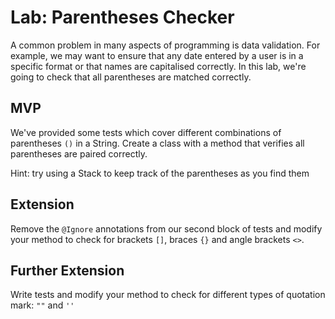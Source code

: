 
# Lab: Parentheses Checker

A common problem in many aspects of programming is data validation. For example, we may want to ensure that any date entered by a user is in a specific format or that names are capitalised correctly. In this lab, we're going to check that all parentheses are matched correctly.


## MVP

We've provided some tests which cover different combinations of parentheses `()` in a String. Create a class with a method that verifies all parentheses are paired correctly.

Hint: try using a Stack to keep track of the parentheses as you find them

## Extension

Remove the `@Ignore` annotations from our second block of tests and modify your method to check for brackets `[]`, braces `{}` and angle brackets `<>`.

## Further Extension

Write tests and modify your method to check for different types of quotation mark: `""` and `''`

